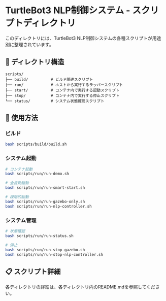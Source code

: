 # TurtleBot3 NLP制御システム - スクリプトディレクトリ

このディレクトリには、TurtleBot3 NLP制御システムの各種スクリプトが用途別に整理されています。

## 📁 ディレクトリ構造

```
scripts/
├── build/          # ビルド関連スクリプト
├── run/            # ホストから実行するラッパースクリプト
├── start/          # コンテナ内で実行する起動スクリプト
├── stop/           # コンテナ内で実行する停止スクリプト
└── status/         # システム状態確認スクリプト
```

## 🚀 使用方法

### ビルド
```bash
bash scripts/build/build.sh
```

### システム起動
```bash
# コンテナ起動
bash scripts/run/run-demo.sh

# 全自動起動
bash scripts/run/run-smart-start.sh

# 段階的起動
bash scripts/run/run-gazebo-only.sh
bash scripts/run/run-nlp-controller.sh
```

### システム管理
```bash
# 状態確認
bash scripts/run/run-status.sh

# 停止
bash scripts/run/run-stop-gazebo.sh
bash scripts/run/run-stop-nlp-controller.sh
```

## 📋 スクリプト詳細

各ディレクトリの詳細は、各ディレクトリ内のREADME.mdを参照してください。 